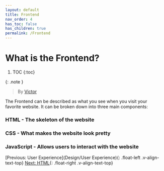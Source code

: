```yaml
---
layout: default
title: Frontend
nav_order: 4
has_toc: false
has_children: true
permalink: /Frontend
---
```


# What is the Frontend?

1. TOC
{:toc}

{: .note }
> By [Victor](https://linkedin.com/in/hsiaovictor)

The Frontend can be described as what you see when you visit your favorite website. It can be broken down into three main components:

### HTML - The skeleton of the website

### CSS - What makes the website look pretty

### JavaScript - Allows users to interact with the website

[Previous: User Experience](Design/User Experience){: .float-left .v-align-text-top}
[Next: HTML](Frontend/HTML){: .float-right .v-align-text-top}
